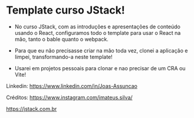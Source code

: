 # Template curso JStack!

- No curso JStack, com as introduções e apresentações de conteúdo usando o React, configuramos todo o template para usar o React na mão, tanto o bable quanto o webpack.

- Para que eu não precisasse criar na mão toda vez, clonei a aplicação e limpei, transformando-a neste template!

- Usarei em projetos pessoais para clonar e nao precisar de um CRA ou Vite!

Linkedin: https://www.linkedin.com/in/Joas-Assuncao

Créditos: https://www.instagram.com/imateus.silva/

https://jstack.com.br
